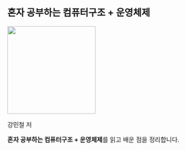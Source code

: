 ## 혼자 공부하는 컴퓨터구조 + 운영체제
<img src="https://github.com/ziuge/TIL/assets/79574342/05cc1e1d-0bf7-4aba-8edd-db919cf3f944" width=200>
<!-- ![image](https://github.com/ziuge/TIL/assets/79574342/05cc1e1d-0bf7-4aba-8edd-db919cf3f944) -->

강민철 저

**혼자 공부하는 컴퓨터구조 + 운영체제**를 읽고 배운 점을 정리합니다.
